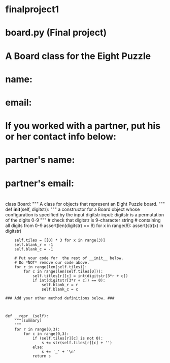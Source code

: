 # finalproject1


#
# board.py (Final project)
#
# A Board class for the Eight Puzzle
#
# name: 
# email:
#
# If you worked with a partner, put his or her contact info below:
# partner's name:
# partner's email:
#

class Board:
    """ A class for objects that represent an Eight Puzzle board.
    """
    def __init__(self, digitstr):
        """ a constructor for a Board object whose configuration
            is specified by the input digitstr
            input: digitstr is a permutation of the digits 0-9
        """
        # check that digitstr is 9-character string
        # containing all digits from 0-9
        assert(len(digitstr) == 9)
        for x in range(9):
            assert(str(x) in digitstr)

        self.tiles = [[0] * 3 for x in range(3)]
        self.blank_r = -1
        self.blank_c = -1

        # Put your code for  the rest of __init__ below.
        # Do *NOT* remove our code above.
        for r in range(len(self.tiles)):
            for c in range(len(self.tiles[0])): 
                self.titles[r][c] = int(digitstr[3*r + c])
                if int(digitstr[3*r + c]) == 0):
                    self.blank_r = r
                    self.blank_c = c

    ### Add your other method definitions below. ###


    
    def __repr__(self):
        """[summary]
        """
        for r in range(0,3):
            for c in range(0,3):
                if (self.tiles[r][c] is not 0):
                    s += str(self.tiles[r][c] + '')
                else:
                    s += '_' + '\n'
                return s 
                
                

